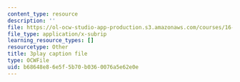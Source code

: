 ```yaml
---
content_type: resource
description: ''
file: https://ol-ocw-studio-app-production.s3.amazonaws.com/courses/16-06-principles-of-automatic-control-fall-2012/b68648e86e5f5b70b0360076a5e62e0e_sldnB9DVjUk.vtt
file_type: application/x-subrip
learning_resource_types: []
resourcetype: Other
title: 3play caption file
type: OCWFile
uid: b68648e8-6e5f-5b70-b036-0076a5e62e0e
---
```

